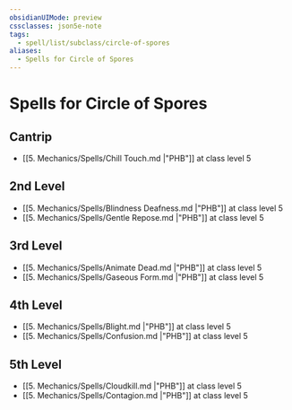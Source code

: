 ```yaml
---
obsidianUIMode: preview
cssclasses: json5e-note
tags:
  - spell/list/subclass/circle-of-spores
aliases:
  - Spells for Circle of Spores
---
```

# Spells for Circle of Spores

## Cantrip

- [[5. Mechanics/Spells/Chill Touch.md \|"PHB"]] at class level 5

## 2nd Level

- [[5. Mechanics/Spells/Blindness Deafness.md \|"PHB"]] at class level 5
- [[5. Mechanics/Spells/Gentle Repose.md \|"PHB"]] at class level 5

## 3rd Level

- [[5. Mechanics/Spells/Animate Dead.md \|"PHB"]] at class level 5
- [[5. Mechanics/Spells/Gaseous Form.md \|"PHB"]] at class level 5

## 4th Level

- [[5. Mechanics/Spells/Blight.md \|"PHB"]] at class level 5
- [[5. Mechanics/Spells/Confusion.md \|"PHB"]] at class level 5

## 5th Level

- [[5. Mechanics/Spells/Cloudkill.md \|"PHB"]] at class level 5
- [[5. Mechanics/Spells/Contagion.md \|"PHB"]] at class level 5
